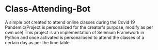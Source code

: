 # Class-Attending-Bot
A simple bot created to attend online classes during the Covid 19 Pandemic(Project is personalized for the creator's purpose, modify as per own use) 
This project is an implementation of Selenium Framework in Python and once activated is personaliosed to attend 
the classes of a certain day as per the time table.
